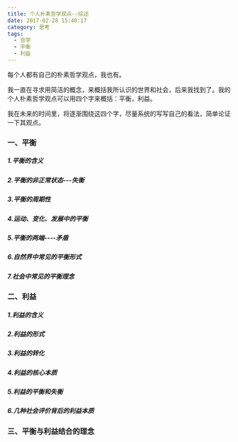 ```yaml
---
title: 个人朴素哲学观点--综述
date: 2017-02-28 15:40:17
category: 思考
tags:
  - 哲学
  - 平衡
  - 利益
---
```


每个人都有自己的朴素哲学观点，我也有。

我一直在寻求用简洁的概念，来概括我所认识的世界和社会，后来我找到了。我的个人朴素哲学观点可以用四个字来概括：平衡，利益。

我在未来的时间里，将逐渐围绕这四个字，尽量系统的写写自己的看法，简单论证一下其观点。

<!--more-->

### 一、平衡

##### 1.平衡的含义

##### 2.平衡的非正常状态---失衡

##### 3.平衡的周期性

##### 4.运动、变化、发展中的平衡

##### 5.平衡的两端----矛盾

##### 6.自然界中常见的平衡形式

##### 7.社会中常见的平衡理念

### 二、利益

##### 1.利益的含义

##### 2.利益的形式

##### 3.利益的转化

##### 4.利益的核心本质

##### 5.利益的平衡和失衡

##### 6.几种社会评价背后的利益本质

### 三、平衡与利益结合的理念
